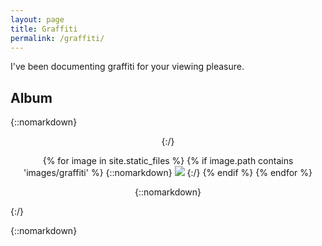 ```yaml
---
layout: page
title: Graffiti
permalink: /graffiti/
---
```


I've been documenting graffiti for your viewing pleasure.

## Album

{::nomarkdown}
<div class='container' style='text-align: center;'>
{:/}

{% for image in site.static_files %}
    {% if image.path contains 'images/graffiti' %}
{::nomarkdown}
<img class='lightbox' src="{{ site.baseurl }}{{ image.path }}" onclick="lightbox(this)">
{:/}
    {% endif %}
{% endfor %}

{::nomarkdown}
</div>
{:/}

{::nomarkdown}
<script src="/js/lightbox.js">
{:/}